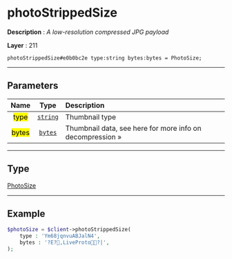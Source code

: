 # photoStrippedSize

**Description** : *A low-resolution compressed JPG payload*

**Layer** : 211

```tl
photoStrippedSize#e0b0bc2e type:string bytes:bytes = PhotoSize;
```

---

## Parameters

| Name | Type | Description |
| :---: | :---: | :--- |
| <mark>type</mark> | [`string`](type/string) | Thumbnail type |
| <mark>bytes</mark> | [`bytes`](type/bytes) | Thumbnail data, see here for more info on decompression » |

---

## Type

[PhotoSize](type/PhotoSize)

---

## Example

```php
$photoSize = $client->photoStrippedSize(
	type : 'Ym68jqnvuABJalN4',
	bytes : '?E?,LiveProto?|',
);
```
